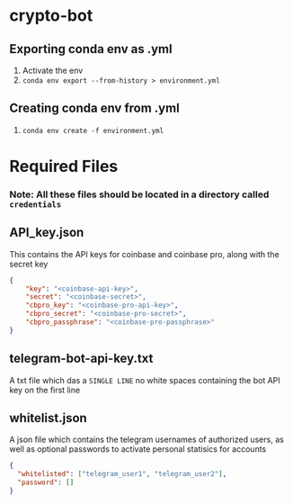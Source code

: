 # crypto-bot


## Exporting conda env as .yml
1. Activate the env
2. `conda env export --from-history > environment.yml`  


## Creating conda env from .yml
1. `conda env create -f environment.yml`



# Required Files

### Note: All these files should be located in a directory called ```credentials```


## API_key.json

This contains the API keys for coinbase and coinbase pro, along with the secret key

```json
{
    "key": "<coinbase-api-key>",
    "secret": "<coinbase-secret>",
    "cbpro_key": "<coinbase-pro-api-key>",
    "cbpro_secret": "<coinbase-pro-secret>",
    "cbpro_passphrase": "<coinbase-pro-passphrase>"
}
```


## telegram-bot-api-key.txt

A txt file which das a ``SINGLE LINE`` no white spaces containing the bot API key on the first line



## whitelist.json

A json file which contains the telegram usernames of authorized users, as well as optional passwords to activate personal statisics for accounts

```json
{
  "whitelisted": ["telegram_user1", "telegram_user2"],
  "password": []
}
```
